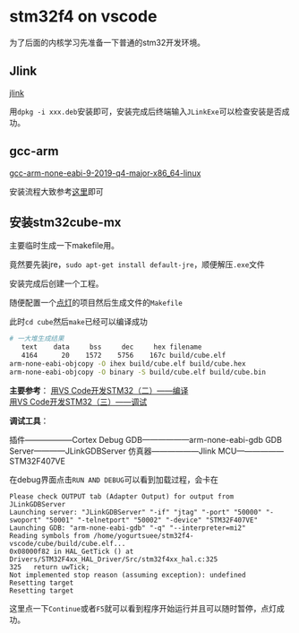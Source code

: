 # stm32f4 on vscode

为了后面的内核学习先准备一下普通的stm32开发环境。
 
## Jlink

[jlink](https://www.segger.com/downloads/jlink#J-LinkSoftwareAndDocumentationPackBeta)

用`dpkg -i xxx.deb`安装即可，安装完成后终端输入`JLinkExe`可以检查安装是否成功。

## gcc-arm

[gcc-arm-none-eabi-9-2019-q4-major-x86_64-linux](https://developer.arm.com/tools-and-software/open-source-software/developer-tools/gnu-toolchain/gnu-rm/downloads)

安装流程大致参考[这里](https://www.cnblogs.com/fymeng/p/11637642.html)即可

## 安装stm32cube-mx

主要临时生成一下makefile用。

竟然要先装jre，`sudo apt-get install default-jre`，顺便解压`.exe`文件

安装完成后创建一个工程。

随便配置一个[点灯](https://blog.csdn.net/Aa_lihua/article/details/88087202)的项目然后生成文件的`Makefile`

此时`cd cube`然后`make`已经可以编译成功

```bash
# 一大堆生成结果
   text    data     bss     dec     hex filename
   4164      20    1572    5756    167c build/cube.elf
arm-none-eabi-objcopy -O ihex build/cube.elf build/cube.hex
arm-none-eabi-objcopy -O binary -S build/cube.elf build/cube.bin
```

**主要参考**：
[用VS Code开发STM32（二）——编译](https://zhuanlan.zhihu.com/p/61538230)  
[用VS Code开发STM32（三）——调试](https://zhuanlan.zhihu.com/p/61541590)  

**调试工具**：

插件——————Cortex Debug
GDB——————arm-none-eabi-gdb
GDB Server————JLinkGDBServer
仿真器——————Jlink
MCU——————STM32F407VE

在debug界面点击`RUN AND DEBUG`可以看到加载过程，会卡在

```
Please check OUTPUT tab (Adapter Output) for output from JLinkGDBServer
Launching server: "JLinkGDBServer" "-if" "jtag" "-port" "50000" "-swoport" "50001" "-telnetport" "50002" "-device" "STM32F407VE"
Launching GDB: "arm-none-eabi-gdb" "-q" "--interpreter=mi2"
Reading symbols from /home/yogurtsuee/stm32f4-vscode/cube/build/cube.elf...
0x08000f82 in HAL_GetTick () at Drivers/STM32F4xx_HAL_Driver/Src/stm32f4xx_hal.c:325
325	  return uwTick;
Not implemented stop reason (assuming exception): undefined
Resetting target
Resetting target
```

这里点一下`Continue`或者`F5`就可以看到程序开始运行并且可以随时暂停，点灯成功。


